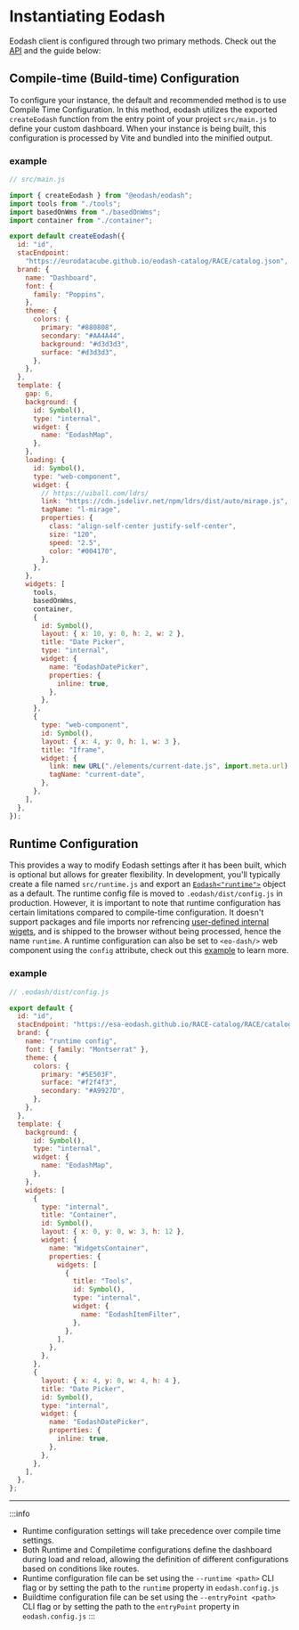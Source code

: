 # Instantiating Eodash

Eodash client is configured through two primary methods. Check out the [API](/api/types/core/client/types/type-aliases/Eodash.html) and the guide below:

## Compile-time (Build-time) Configuration

To configure your instance, the default and recommended method is to use Compile Time Configuration. In this method, eodash utilizes the exported `createEodash` function from the entry point of your project `src/main.js` to define your custom dashboard. When your instance is being built, this configuration is processed by Vite and bundled into the minified output.

### example

```js
// src/main.js

import { createEodash } from "@eodash/eodash";
import tools from "./tools";
import basedOnWms from "./basedOnWms";
import container from "./container";

export default createEodash({
  id: "id",
  stacEndpoint:
    "https://eurodatacube.github.io/eodash-catalog/RACE/catalog.json",
  brand: {
    name: "Dashboard",
    font: {
      family: "Poppins",
    },
    theme: {
      colors: {
        primary: "#880808",
        secondary: "#AA4A44",
        background: "#d3d3d3",
        surface: "#d3d3d3",
      },
    },
  },
  template: {
    gap: 6,
    background: {
      id: Symbol(),
      type: "internal",
      widget: {
        name: "EodashMap",
      },
    },
    loading: {
      id: Symbol(),
      type: "web-component",
      widget: {
        // https://uiball.com/ldrs/
        link: "https://cdn.jsdelivr.net/npm/ldrs/dist/auto/mirage.js",
        tagName: "l-mirage",
        properties: {
          class: "align-self-center justify-self-center",
          size: "120",
          speed: "2.5",
          color: "#004170",
        },
      },
    },
    widgets: [
      tools,
      basedOnWms,
      container,
      {
        id: Symbol(),
        layout: { x: 10, y: 0, h: 2, w: 2 },
        title: "Date Picker",
        type: "internal",
        widget: {
          name: "EodashDatePicker",
          properties: {
            inline: true,
          },
        },
      },
      {
        type: "web-component",
        id: Symbol(),
        layout: { x: 4, y: 0, h: 1, w: 3 },
        title: "Iframe",
        widget: {
          link: new URL("./elements/current-date.js", import.meta.url).href,
          tagName: "current-date",
        },
      },
    ],
  },
});
```

## Runtime Configuration

This provides a way to modify Eodash settings after it has been built, which is optional but allows for greater flexibility. In development, you'll typically create a file named `src/runtime.js` and export an [`Eodash<"runtime">`](/api/types/core/client/types/type-aliases/Eodash.html) object as a default. The runtime config file is moved to `.eodash/dist/config.js` in production. However, it is important to note that runtime configuration has certain limitations compared to compile-time configuration. It doesn't support packages and file imports nor refrencing [user-defined internal wigets](/widgets/internal-widgets), and is shipped to the browser without being processed, hence the name `runtime`. A runtime configuration can also be set to `<eo-dash/>` web component using the `config` attribute, check out this [example](/#installing-eodash-web-component-in-your-project) to learn more.

### example

```js
// .eodash/dist/config.js

export default {
  id: "id",
  stacEndpoint: "https://esa-eodash.github.io/RACE-catalog/RACE/catalog.json",
  brand: {
    name: "runtime config",
    font: { family: "Montserrat" },
    theme: {
      colors: {
        primary: "#5E503F",
        surface: "#f2f4f3",
        secondary: "#A9927D",
      },
    },
  },
  template: {
    background: {
      id: Symbol(),
      type: "internal",
      widget: {
        name: "EodashMap",
      },
    },
    widgets: [
      {
        type: "internal",
        title: "Container",
        id: Symbol(),
        layout: { x: 0, y: 0, w: 3, h: 12 },
        widget: {
          name: "WidgetsContainer",
          properties: {
            widgets: [
              {
                title: "Tools",
                id: Symbol(),
                type: "internal",
                widget: {
                  name: "EodashItemFilter",
                },
              },
            ],
          },
        },
      },
      {
        layout: { x: 4, y: 0, w: 4, h: 4 },
        title: "Date Picker",
        id: Symbol(),
        type: "internal",
        widget: {
          name: "EodashDatePicker",
          properties: {
            inline: true,
          },
        },
      },
    ],
  },
};
```

---

:::info

- Runtime configuration settings will take precedence over compile time settings.
- Both Runtime and Compiletime configurations define the dashboard during load and reload, allowing the definition of different configurations based on conditions like routes.
- Runtime configuration file can be set using the `--runtime <path>` CLI flag or by setting the path to the `runtime` property in `eodash.config.js`
- Buildtime configuration file can be set using the `--entryPoint <path>` CLI flag or by setting the path to the `entryPoint` property in `eodash.config.js`
  :::
